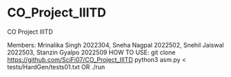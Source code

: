 # CO_Project_IIITD
CO Project IIITD 

Members: Mrinalika Singh 2022304, 
         Sneha Nagpal 2022502, 
         Snehil Jaiswal 2022503, 
         Stanzin Gyalpo 2022509
HOW TO USE:
git clone https://github.com/SciFi07/CO_Project_IIITD
python3 asm.py < tests/HardGen/tests01.txt
OR
./run

